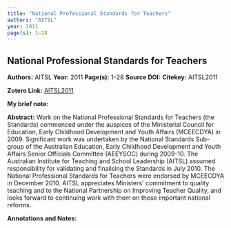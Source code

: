 ```yaml
---
title: "National Professional Standards for Teachers"
authors: "AITSL"
year: 2011
page(s): 1–28
---
```

##  National Professional Standards for Teachers
**Authors:** AITSL
**Year:** 2011
**Page(s):** 1–28
**Source DOI:** 
**Citekey:** AITSL2011

**Zotero Link:** [AITSL2011](zotero://select/items/@AITSL2011)


**My brief note:**


**Abstract:**
Work on the National Professional Standards for Teachers (the Standards) commenced under the auspices of the Ministerial Council for Education, Early Childhood Development and Youth Affairs (MCEECDYA) in 2009. Significant work was undertaken by the National Standards Sub-group of the Australian Education, Early Childhood Development and Youth Affairs Senior Officials Committee (AEEYSOC) during 2009-10. The Australian Institute for Teaching and School Leadership (AITSL) assumed responsibility for validating and finalising the Standards in July 2010. The National Professional Standards for Teachers were endorsed by MCEECDYA in December 2010. AITSL appreciates Ministers' commitment to quality teaching and to the National Partnership on Improving Teacher Quality, and looks forward to continuing work with them on these important national reforms.

**Annotations and Notes:**

